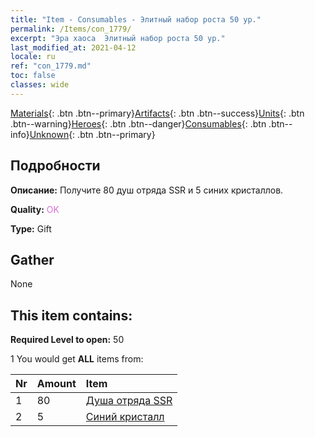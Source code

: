 ```yaml
---
title: "Item - Consumables - Элитный набор роста 50 ур."
permalink: /Items/con_1779/
excerpt: "Эра хаоса  Элитный набор роста 50 ур."
last_modified_at: 2021-04-12
locale: ru
ref: "con_1779.md"
toc: false
classes: wide
---
```

 [Materials](/ru/Items/){: .btn .btn--primary}[Artifacts](/ru/Items/Artifacts/){: .btn .btn--success}[Units](/ru/Items/Units/){: .btn .btn--warning}[Heroes](/ru/Items/Heroes/){: .btn .btn--danger}[Consumables](/ru/Items/Consumables/){: .btn .btn--info}[Unknown](/ru/Items/Unknown/){: .btn .btn--primary}

## Подробности
 **Описание:** Получите 80 душ отряда SSR и 5 синих кристаллов.

 **Quality:** <span style="color: #DA70D6">OK</span>

 **Type:** Gift

## Gather

  None

## This item contains:

 **Required Level to open:** 50

 1 You would get **ALL** items  from:

  | Nr | Amount |     Item    |
  |:---|:-------|:------------|
  | 1 | 80 | [Душа отряда SSR](/ru/Items/con_535/) | 
  | 2 | 5 | [Синий кристалл](/ru/Items/con_716/) | 

